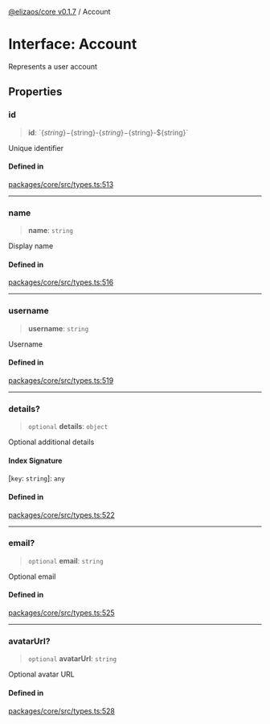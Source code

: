 [@elizaos/core v0.1.7](../index.md) / Account

# Interface: Account

Represents a user account

## Properties

### id

> **id**: \`$\{string\}-$\{string\}-$\{string\}-$\{string\}-$\{string\}\`

Unique identifier

#### Defined in

[packages/core/src/types.ts:513](https://github.com/elizaOS/eliza/blob/main/packages/core/src/types.ts#L513)

---

### name

> **name**: `string`

Display name

#### Defined in

[packages/core/src/types.ts:516](https://github.com/elizaOS/eliza/blob/main/packages/core/src/types.ts#L516)

---

### username

> **username**: `string`

Username

#### Defined in

[packages/core/src/types.ts:519](https://github.com/elizaOS/eliza/blob/main/packages/core/src/types.ts#L519)

---

### details?

> `optional` **details**: `object`

Optional additional details

#### Index Signature

\[`key`: `string`\]: `any`

#### Defined in

[packages/core/src/types.ts:522](https://github.com/elizaOS/eliza/blob/main/packages/core/src/types.ts#L522)

---

### email?

> `optional` **email**: `string`

Optional email

#### Defined in

[packages/core/src/types.ts:525](https://github.com/elizaOS/eliza/blob/main/packages/core/src/types.ts#L525)

---

### avatarUrl?

> `optional` **avatarUrl**: `string`

Optional avatar URL

#### Defined in

[packages/core/src/types.ts:528](https://github.com/elizaOS/eliza/blob/main/packages/core/src/types.ts#L528)
